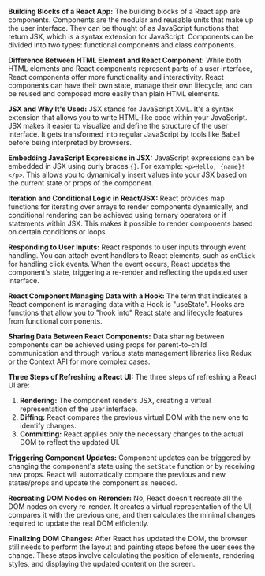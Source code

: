 
**Building Blocks of a React App:**
The building blocks of a React app are components. Components are the modular and reusable units that make up the user interface. They can be thought of as JavaScript functions that return JSX, which is a syntax extension for JavaScript. Components can be divided into two types: functional components and class components.

**Difference Between HTML Element and React Component:**
While both HTML elements and React components represent parts of a user interface, React components offer more functionality and interactivity. React components can have their own state, manage their own lifecycle, and can be reused and composed more easily than plain HTML elements.

**JSX and Why It's Used:**
JSX stands for JavaScript XML. It's a syntax extension that allows you to write HTML-like code within your JavaScript. JSX makes it easier to visualize and define the structure of the user interface. It gets transformed into regular JavaScript by tools like Babel before being interpreted by browsers.

**Embedding JavaScript Expressions in JSX:**
JavaScript expressions can be embedded in JSX using curly braces `{}`. For example: `<p>Hello, {name}!</p>`. This allows you to dynamically insert values into your JSX based on the current state or props of the component.

**Iteration and Conditional Logic in React/JSX:**
React provides map functions for iterating over arrays to render components dynamically, and conditional rendering can be achieved using ternary operators or if statements within JSX. This makes it possible to render components based on certain conditions or loops.

**Responding to User Inputs:**
React responds to user inputs through event handling. You can attach event handlers to React elements, such as `onClick` for handling click events. When the event occurs, React updates the component's state, triggering a re-render and reflecting the updated user interface.

**React Component Managing Data with a Hook:**
The term that indicates a React component is managing data with a Hook is "useState". Hooks are functions that allow you to "hook into" React state and lifecycle features from functional components.

**Sharing Data Between React Components:**
Data sharing between components can be achieved using props for parent-to-child communication and through various state management libraries like Redux or the Context API for more complex cases.

**Three Steps of Refreshing a React UI:**
The three steps of refreshing a React UI are:
1. **Rendering:** The component renders JSX, creating a virtual representation of the user interface.
2. **Diffing:** React compares the previous virtual DOM with the new one to identify changes.
3. **Committing:** React applies only the necessary changes to the actual DOM to reflect the updated UI.

**Triggering Component Updates:**
Component updates can be triggered by changing the component's state using the `setState` function or by receiving new props. React will automatically compare the previous and new states/props and update the component as needed.

**Recreating DOM Nodes on Rerender:**
No, React doesn't recreate all the DOM nodes on every re-render. It creates a virtual representation of the UI, compares it with the previous one, and then calculates the minimal changes required to update the real DOM efficiently.

**Finalizing DOM Changes:**
After React has updated the DOM, the browser still needs to perform the layout and painting steps before the user sees the change. These steps involve calculating the position of elements, rendering styles, and displaying the updated content on the screen.

